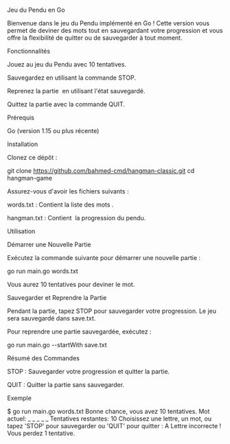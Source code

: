 Jeu du Pendu en Go

Bienvenue dans le jeu du Pendu implémenté en Go ! Cette version vous permet de deviner des mots tout en sauvegardant votre progression et vous offre la flexibilité de quitter ou de sauvegarder à tout moment.

Fonctionnalités

Jouez au jeu du Pendu avec 10 tentatives.

Sauvegardez en utilisant la commande STOP.

Reprenez la partie  en utilisant l'état sauvegardé.

Quittez la partie avec la commande QUIT.

Prérequis

Go (version 1.15 ou plus récente)

Installation

Clonez ce dépôt :

git clone https://github.com/bahmed-cmd/hangman-classic.git
cd hangman-game

Assurez-vous d'avoir les fichiers suivants :

words.txt : Contient la liste des mots .

hangman.txt : Contient  la progression du pendu.

Utilisation

Démarrer une Nouvelle Partie

Exécutez la commande suivante pour démarrer une nouvelle partie :

go run main.go words.txt

Vous aurez 10 tentatives pour deviner le mot.

Sauvegarder et Reprendre la Partie

Pendant la partie, tapez STOP pour sauvegarder votre progression. Le jeu sera sauvegardé dans save.txt.

Pour reprendre une partie sauvegardée, exécutez :

go run main.go --startWith save.txt

Résumé des Commandes

STOP : Sauvegarder votre progression et quitter la partie.

QUIT : Quitter la partie sans sauvegarder.

Exemple

$ go run main.go words.txt
Bonne chance, vous avez 10 tentatives.
Mot actuel: _ _ _ _ _
Tentatives restantes: 10
Choisissez une lettre, un mot, ou tapez 'STOP' pour sauvegarder ou 'QUIT' pour quitter : A
Lettre incorrecte ! Vous perdez 1 tentative.

